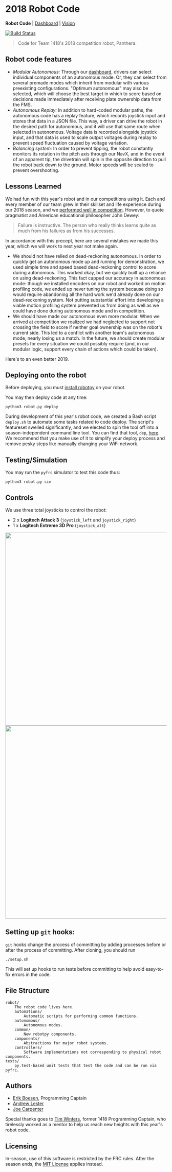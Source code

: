 # 2018 Robot Code
**Robot Code** | [Dashboard](https://github.com/frc1418/2018-dashboard) | [Vision](https://github.com/frc1418/2018-vision)

[![Build Status](https://travis-ci.com/frc1418/2018-robot.svg?token=xpnQFTGBHababzyAzqKV&branch=master)](https://travis-ci.com/frc1418/2018-robot)

> Code for Team 1418's 2018 competition robot, Panthera.

## Robot code features
* *Modular Autonomous:* Through our [dashboard](https://github.com/frc1418/2018-dashboard), drivers can select individual components of an autonomous mode. Or, they can select from several premade modes which inherit from modular with various preexisting configurations. "Optimum autonomous" may also be selected, which will choose the best target in which to score based on decisions made immediately after receiving plate ownership data from the FMS.
* *Autonomous Replay:* In addition to hard-coded modular paths, the autonomous code has a replay feature, which records joystick input and stores that data in a JSON file. This way, a driver can drive the robot in the desired path for autonomous, and it will use that same route when selected in autonomous. Voltage data is recorded alongside joystick input, and that data is used to scale output voltages during replay to prevent speed fluctuation caused by voltage variation.
* *Balancing system:* In order to prevent tipping, the robot constantly monitors its rotation in the pitch axis through our NavX, and in the event of an apparent tip, the drivetrain will spin in the opposite direction to pull the robot back down to the ground. Motor speeds will be scaled to prevent overshooting.

## Lessons Learned
We had fun with this year's robot and in our competitions using it. Each and every member of our team grew in their skillset and life experience during our 2018 season, and we [performed well in competition](http://1418.team/robot/2018). However, to quote pragmatist and American educational philosopher John Dewey:

> Failure is instructive. The person who really thinks learns quite as much from his failures as from his successes.

In accordance with this precept, here are several mistakes we made this year, which we will work to next year not make again.
* We should not have relied on dead-reckoning autonomous. In order to quickly get an autonomous mode up and running for demonstration, we used simple time and speed based dead-reckoning control to score during autonomous. This worked okay, but we quickly built up a reliance on using dead-reckoning. This fact capped our accuracy in autonomous mode: though we installed encoders on our robot and worked on motion profiling code, we ended up never tuning the system because doing so would require abandoning all the hard work we'd already done on our dead-reckoning system. Not putting substantial effort into developing a viable motion profiling system prevented us from doing as well as we could have done during autonomous mode and in competition.
* We should have made our autonomous even more modular. When we arrived at competition we realized we had neglected to support not crossing the field to score if neither goal ownership was on the robot's current side. This led to a conflict with another team's autonomous mode, nearly losing us a match. In the future, we should create modular presets for every situation we could possibly require (and, in our modular logic, support every chain of actions which could be taken).

Here's to an even better 2019.

## Deploying onto the robot
Before deploying, you must [install robotpy](http://robotpy.readthedocs.io/en/stable/install/robot.html#install-robotpy) on your robot.

You may then deploy code at any time:

	python3 robot.py deploy

During development of this year's robot code, we created a Bash script `deploy.sh` to automate some tasks related to code deploy. The script's featureset swelled significantly, and we elected to spin the tool off into a season-independent command line tool. You can find that tool, `dep`, [here](https://github.com/frc1418/dep). We recommend that you make use of it to simplify your deploy process and remove pesky steps like manually changing your WiFi network.

## Testing/Simulation
You may run the `pyfrc` simulator to test this code thus:

    python3 robot.py sim

## Controls
We use three total joysticks to control the robot:

* 2 x **Logitech Attack 3** (`joystick_left` and `joystick_right`)
* 1 x **Logitech Extreme 3D Pro** (`joystick_alt`)

<img src="res/ATK3.png" height="600"><img src="res/X3D.png" height="600">

## Setting up `git` hooks:

`git` hooks change the process of committing by adding processes before or after the process of committing. After cloning, you should run

	./setup.sh

This will set up hooks to run tests before committing to help avoid easy-to-fix errors in the code.

## File Structure

    robot/
    	The robot code lives here.
        automations/
            Automatic scripts for performing common functions.
        autonomous/
            Autonomous modes.
        common/
            New robotpy components.
        components/
            Abstractions for major robot systems.
        controllers/
            Software implementations not corresponding to physical robot components.
	tests/
		py.test-based unit tests that test the code and can be run via pyfrc.

## Authors
* [Erik Boesen](https://github.com/ErikBoesen), Programming Captain
* [Andrew Lester](https://github.com/AndrewLester)
* [Joe Carpenter](https://github.com/JosephCarpenter)

Special thanks goes to [Tim Winters](https://github.com/Twinters007), former 1418 Programming Captain, who tirelessly worked as a mentor to help us reach new heights with this year's robot code.

## Licensing
In-season, use of this software is restricted by the FRC rules. After the season ends, the [MIT License](LICENSE) applies instead.
